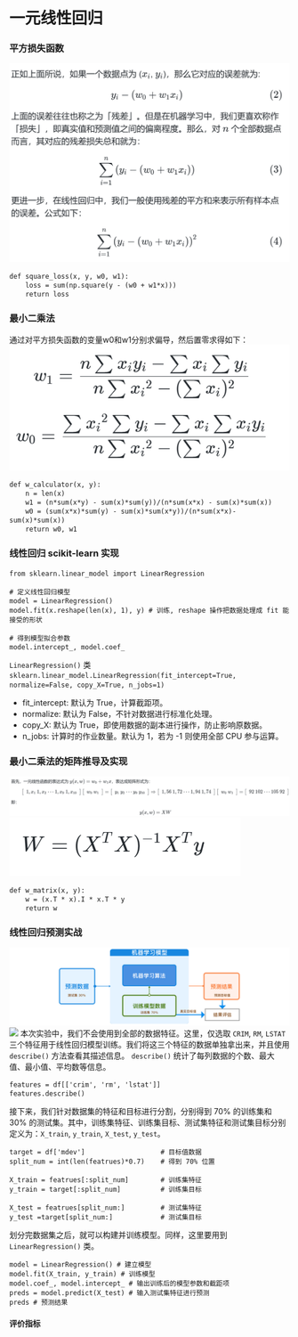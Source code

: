
# 一元线性回归

### 平方损失函数
![输入图片说明](/imgs/2024-04-29/KizZucoo5Ovmyg0j.png)
```
def square_loss(x, y, w0, w1): 
	loss = sum(np.square(y - (w0 + w1*x))) 
	return loss
```
### 最小二乘法
通过对平方损失函数的变量w0和w1分别求偏导，然后置零求得如下：
![输入图片说明](/imgs/2024-04-29/yyxo6pvX4hUGywqF.png)
```
def w_calculator(x, y): 
	n = len(x) 
	w1 = (n*sum(x*y) - sum(x)*sum(y))/(n*sum(x*x) - sum(x)*sum(x)) 
	w0 = (sum(x*x)*sum(y) - sum(x)*sum(x*y))/(n*sum(x*x)-sum(x)*sum(x)) 
	return w0, w1
```
### 线性回归 scikit-learn 实现

```
from sklearn.linear_model import LinearRegression 

# 定义线性回归模型 
model = LinearRegression() 
model.fit(x.reshape(len(x), 1), y) # 训练, reshape 操作把数据处理成 fit 能接受的形状 

# 得到模型拟合参数 
model.intercept_, model.coef_
```
`LinearRegression()` 类
`sklearn.linear_model.LinearRegression(fit_intercept=True, normalize=False, copy_X=True, n_jobs=1)`

- fit_intercept: 默认为 True，计算截距项。
- normalize: 默认为 False，不针对数据进行标准化处理。
- copy_X: 默认为 True，即使用数据的副本进行操作，防止影响原数据。
- n_jobs: 计算时的作业数量。默认为 1，若为 -1 则使用全部 CPU 参与运算。

### 最小二乘法的矩阵推导及实现
![输入图片说明](/imgs/2024-04-29/1w1kFMMMPmSl5PgQ.png)
![输入图片说明](/imgs/2024-04-29/K0OTcRSS6XlSfBof.png)
```
def w_matrix(x, y): 
	w = (x.T * x).I * x.T * y 
	return w
```
### 线性回归预测实战

![输入图片说明](/imgs/2024-04-29/NlBlrVfcjGifnKnk.png)![](https://doc.shiyanlou.com/document-uid214893labid6102timestamp1531366212104.png)
本次实验中，我们不会使用到全部的数据特征。这里，仅选取 `CRIM`, `RM`, `LSTAT` 三个特征用于线性回归模型训练。我们将这三个特征的数据单独拿出来，并且使用 `describe()` 方法查看其描述信息。 `describe()` 统计了每列数据的个数、最大值、最小值、平均数等信息。
```
features = df[['crim', 'rm', 'lstat']] 
features.describe()
```
接下来，我们针对数据集的特征和目标进行分割，分别得到 70% 的训练集和 30% 的测试集。其中，训练集特征、训练集目标、测试集特征和测试集目标分别定义为：`X_train`, `y_train`, `X_test`, `y_test`。
```
target = df['mdev']                   # 目标值数据
split_num = int(len(featrues)*0.7)    # 得到 70% 位置

X_train = featrues[:split_num]		  # 训练集特征
y_train = target[:split_num]		  # 训练集目标

X_test = featrues[split_num:]         # 测试集特征
y_test =target[split_num:]			  # 测试集目标
```
划分完数据集之后，就可以构建并训练模型。同样，这里要用到 `LinearRegression()` 类。
```
model = LinearRegression() # 建立模型 
model.fit(X_train, y_train) # 训练模型
model.coef_, model.intercept_ # 输出训练后的模型参数和截距项
preds = model.predict(X_test) # 输入测试集特征进行预测 
preds # 预测结果
```
#### 评价指标

<!--stackedit_data:
eyJoaXN0b3J5IjpbMTY0NTU0NTc5OCwtMjAyNzM2MTIwMCwtMT
M1NjE3MTIwNl19
-->